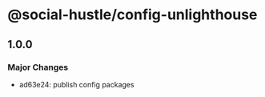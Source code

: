 # @social-hustle/config-unlighthouse

## 1.0.0

### Major Changes

- ad63e24: publish config packages
